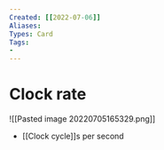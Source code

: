 ```yaml
---
Created: [[2022-07-06]]
Aliases: 
Types: Card
Tags: 
- 
---
```

# Clock rate
![[Pasted image 20220705165329.png]]
- [[Clock cycle]]s per second